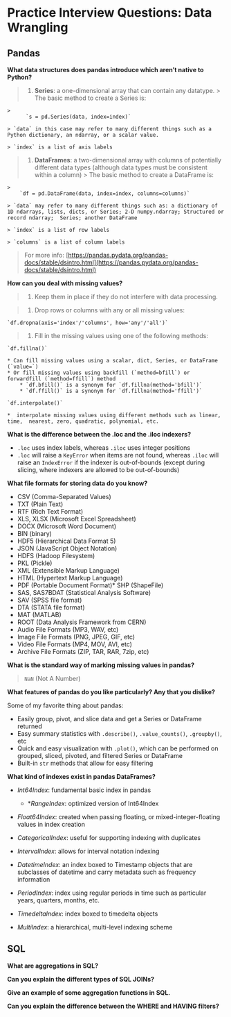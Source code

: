 # Practice Interview Questions: Data Wrangling## Pandas**What data structures does pandas introduce which aren’t native to Python?**> 1. **Series**: a one-dimensional array that can contain any datatype.    > The basic method to create a Series is:>    >           `s = pd.Series(data, index=index)`>    > `data` in this case may refer to many different things such as a Python dictionary, an ndarray, or a scalar value.>    > `index` is a list of axis labels> 1. **DataFrames**: a two-dimensional array with columns of potentially different data types (although data types must be consistent within a column)    > The basic method to create a DataFrame is:>    >        `df = pd.DataFrame(data, index=index, columns=columns)`>    > `data` may refer to many different things such as: a dictionary of 1D ndarrays, lists, dicts, or Series; 2-D numpy.ndarray; Structured or record ndarray;  Series; another DataFrame>    > `index` is a list of row labels>    > `columns` is a list of column labels> For more info: [https://pandas.pydata.org/pandas-docs/stable/dsintro.html](https://pandas.pydata.org/pandas-docs/stable/dsintro.html)**How can you deal with missing values?**> 1. Keep them in place if they do not interfere with data processing.> 1. Drop rows or columns with any or all missing values:>        `df.dropna(axis='index'/'columns', how='any'/'all')`> 1. Fill in the missing values using one of the following methods:>    `df.fillna()`>    * Can fill missing values using a scalar, dict, Series, or DataFrame (`value=`)    * Or fill missing values using backfill (`method=bfill`) or forwardfill (`method=ffill`) method            * `df.bfill()` is a synonym for `df.fillna(method='bfill')`        * `df.ffill()` is a synonym for `df.fillna(method='ffill')`>    `df.interpolate()`>    *  interpolate missing values using different methods such as linear, time,  nearest, zero, quadratic, polynomial, etc.**What is the difference between the .loc and the .iloc indexers?***  `.loc` uses index labels, whereas `.iloc` uses integer positions * `.loc` will raise a `KeyError` when items are not found, whereas `.iloc` will raise an `IndexError` if the indexer is out-of-bounds (except during slicing, where indexers are allowed to be out-of-bounds)**What file formats for storing data do you know?*** CSV (Comma-Separated Values)* TXT (Plain Text)* RTF (Rich Text Format)* XLS, XLSX (Microsoft Excel Spreadsheet)* DOCX (Microsoft Word Document)* BIN (binary)* HDF5 (Hierarchical Data Format 5)* JSON (JavaScript Object Notation)* HDFS (Hadoop Filesystem)* PKL (Pickle)* XML (Extensible Markup Language)* HTML (Hypertext Markup Language)* PDF (Portable Document Format)* SHP (ShapeFile)* SAS, SAS7BDAT (Statistical Analysis Software)* SAV (SPSS file format)* DTA (STATA file format)* MAT (MATLAB)* ROOT (Data Analysis Framework from CERN)* Audio File Formats (MP3, WAV, etc) * Image File Formats (PNG, JPEG, GIF, etc)* Video File Formats (MP4, MOV, AVI, etc)* Archive File Formats (ZIP, TAR, RAR, 7zip, etc)**What is the standard way of marking missing values in pandas?**> `NaN` (Not A Number)**What features of pandas do you like particularly? Any that you dislike?** Some of my favorite thing about pandas: * Easily group, pivot, and slice data and get a Series or DataFrame returned* Easy summary statistics with `.describe()`, `.value_counts()`, `.groupby()`, etc* Quick and easy visualization with `.plot()`, which can be performed on grouped, sliced, pivoted, and filtered Series or DataFrame* Built-in `str` methods that allow for easy filtering**What kind of indexes exist in pandas DataFrames?*** *Int64Index*: fundamental basic index in pandas    * **RangeIndex*: optimized version of Int64Index* *Float64Index*: created when passing floating, or mixed-integer-floating values in index creation* *CategoricalIndex*:  useful for supporting indexing with duplicates* *IntervalIndex*: allows for interval notation indexing* *DatetimeIndex*: an index boxed to Timestamp objects that are subclasses of datetime and carry metadata such as frequency information* *PeriodIndex*: index using regular periods in time such as particular years, quarters, months, etc.* *TimedeltaIndex*: index boxed to timedelta objects* *MultiIndex*: a hierarchical, multi-level indexing scheme## SQL**What are aggregations in SQL?****Can you explain the different types of SQL JOINs?****Give an example of some aggregation functions in SQL.****Can you explain the difference between the WHERE and HAVING filters?**